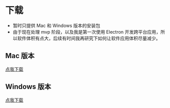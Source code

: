 # 下载

- 暂时只提供 Mac 和 Windows 版本的安装包
- 由于现在处理 mvp 阶段，以及我是第一次使用 Electron 开发跨平台应用，所以软件体积有点大，后续有时间我再研究下如何让软件应用体积尽量减少。

## Mac 版本

[点我下载](https://github.com/itchaox/annotree/releases/download/v0.1.2/Annotree-0.1.2.dmg)

## Windows 版本

[点我下载](https://github.com/itchaox/annotree/releases/download/v0.1.2/Annotree-0.1.2-setup.exe)
